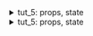<details>
  <summary>tut_5: props, state</summary>
- Component is a Plain Old JavaScript Function
- The Function Must Return "Something"
- The "Something" is the JSX
- The Component may have data private to itself. We call it "State".
- The Component may have data to share with other Components. We call them "Props".
</details>

<details>
  <summary>tut_5: props, state</summary>
1. Component is a Plain Old JavaScript Function
2. The Function Must Return "Something"
3. The "Something" is the JSX
4. The Component may have data private to itself. We call it "State".
5. The Component may have data to share with other Components. We call them "Props".
</details>
